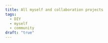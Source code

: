 ```yaml
---
title: All myself and collaboration projects
tags:
  - DIY
  - myself
  - community
draft: "true"
---
```

